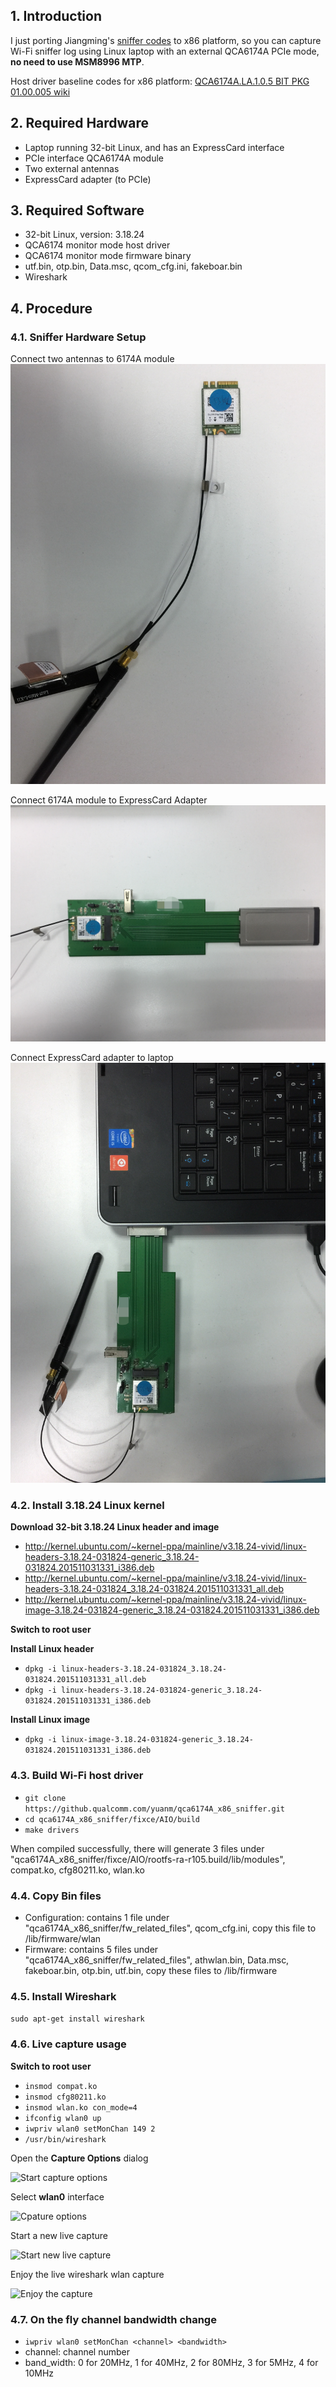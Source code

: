 ## 1. Introduction
I just porting Jiangming's [sniffer codes](https://github.qualcomm.com/mjiang/qca6174A_rome_sniffer) to x86 platform, so you can capture Wi-Fi sniffer log using Linux laptop with an external QCA6174A PCIe mode, **no need to use MSM8996 MTP**.

Host driver baseline codes for x86 platform:
[QCA6174A.LA.1.0.5 BIT PKG 01.00.005 wiki](http://qwiki.qualcomm.com/qca_wcnss/QCA6174A.LA.1.0.5_BIT_PKG_01.00.005)

## 2. Required Hardware
* Laptop running 32-bit Linux, and has an ExpressCard interface
* PCIe interface QCA6174A module
* Two external antennas
* ExpressCard adapter (to PCIe)

## 3. Required Software
* 32-bit Linux, version: 3.18.24
* QCA6174 monitor mode host driver
* QCA6174 monitor mode firmware binary
* utf.bin, otp.bin, Data.msc, qcom_cfg.ini, fakeboar.bin
* Wireshark

## 4. Procedure
### 4.1. Sniffer Hardware Setup
Connect two antennas to 6174A module
![Antenna](https://github.com/mayuanjason/hello-world/blob/master/antenna.JPG)

Connect 6174A module to ExpressCard Adapter
![ExpressCard](https://github.com/mayuanjason/hello-world/blob/master/expresscard.JPG)

Connect ExpressCard adapter to laptop
![Laptop](https://github.com/mayuanjason/hello-world/blob/master/laptop.JPG)

### 4.2. Install 3.18.24 Linux kernel
**Download 32-bit 3.18.24 Linux header and image**
* http://kernel.ubuntu.com/~kernel-ppa/mainline/v3.18.24-vivid/linux-headers-3.18.24-031824-generic_3.18.24-031824.201511031331_i386.deb
* http://kernel.ubuntu.com/~kernel-ppa/mainline/v3.18.24-vivid/linux-headers-3.18.24-031824_3.18.24-031824.201511031331_all.deb
* http://kernel.ubuntu.com/~kernel-ppa/mainline/v3.18.24-vivid/linux-image-3.18.24-031824-generic_3.18.24-031824.201511031331_i386.deb

**Switch to root user**

**Install Linux header**
* ```dpkg -i linux-headers-3.18.24-031824_3.18.24-031824.201511031331_all.deb```
* ```dpkg -i linux-headers-3.18.24-031824-generic_3.18.24-031824.201511031331_i386.deb```

**Install Linux image**
* ```dpkg -i linux-image-3.18.24-031824-generic_3.18.24-031824.201511031331_i386.deb```
 
### 4.3. Build Wi-Fi host driver
* ```git clone https://github.qualcomm.com/yuanm/qca6174A_x86_sniffer.git```
* ```cd qca6174A_x86_sniffer/fixce/AIO/build```
* ```make drivers```

When compiled successfully, there will generate 3 files under "qca6174A_x86_sniffer/fixce/AIO/rootfs-ra-r105.build/lib/modules", compat.ko, cfg80211.ko, wlan.ko

### 4.4. Copy Bin files
* Configuration: contains 1 file under "qca6174A_x86_sniffer/fw_related_files", qcom_cfg.ini, copy this file to /lib/firmware/wlan
* Firmware: contains 5 files under  "qca6174A_x86_sniffer/fw_related_files", athwlan.bin, Data.msc, fakeboar.bin, otp.bin, utf.bin, copy these files to /lib/firmware

### 4.5. Install Wireshark
```sudo apt-get install wireshark```

### 4.6. Live capture usage
**Switch to root user**

* ```insmod compat.ko```
* ```insmod cfg80211.ko```
* ```insmod wlan.ko con_mode=4```
* ```ifconfig wlan0 up```
* ```iwpriv wlan0 setMonChan 149 2```
* ```/usr/bin/wireshark```

Open the **Capture Options** dialog

![Start capture options](https://github.com/mayuanjason/hello-world/blob/master/Start%20capture%20Options.png)

Select **wlan0** interface

![Cpature options](https://github.com/mayuanjason/hello-world/blob/master/Capture%20Options.png)

Start a new live capture

![Start new live capture](https://github.com/mayuanjason/hello-world/blob/master/Start%20live%20capture.PNG)

Enjoy the live wireshark wlan capture

![Enjoy the capture](https://github.com/mayuanjason/hello-world/blob/master/Start%20capture%20Options.png)

### 4.7. On the fly channel bandwidth change
* ```iwpriv wlan0 setMonChan <channel> <bandwidth>```
* channel: channel number
* band_width: 0 for 20MHz, 1 for 40MHz, 2 for 80MHz, 3 for 5MHz, 4 for 10MHz
